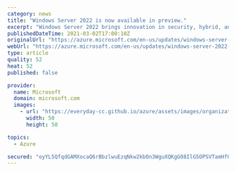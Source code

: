 ```yaml
---
category: news
title: "Windows Server 2022 is now available in preview."
excerpt: "Windows Server 2022 brings innovation in security, hybrid, and application platform to Windows Server enabling you to run your existing and new business critical applications with confidence on Azure, on-premises, and at the edge. \n"
publishedDateTime: 2021-03-02T17:00:10Z
originalUrl: "https://azure.microsoft.com/en-us/updates/windows-server-2022-is-now-available-in-preview/"
webUrl: "https://azure.microsoft.com/en-us/updates/windows-server-2022-is-now-available-in-preview/"
type: article
quality: 52
heat: 52
published: false

provider:
  name: Microsoft
  domain: microsoft.com
  images:
    - url: "https://everyday-cc.github.io/azure/assets/images/organizations/microsoft.com-50x50.jpg"
      width: 50
      height: 50

topics:
  - Azure

secured: "oyYL5QfqdGAMXocaQ6rBbzlwuEzqNkw2kbOn3WguXQKgG08IlG5OPSVTamHfG05uxKx5ZnzIZ6XzSUx8k2mCPj4BQNz7/pJiI5UPdy9GJXdMrxBben2R1MA8ZUWnWPkGGIZalz6ZOho5x/QlN0/aVGdM0+WPDyTBT3rTTxNwBUxbAYZSXMNDLLKV0umeRZh4xBK80iCMjnigNFKq2rY+wX9I42zQektRPVcI1JTAGwaf95T9cIzUdpWcr8xJzImB99C8RaWivLFqO9awDgkrzs1bZAPpXhdGEHUDOY9/SQCcRL5moiMaQpdLzXOVUvtP9WkVVUBSpITlfsF/xljMd6rDTMLhEdsy7yg3uv743Ak=;JWAyChYFIqOj+Q0AyOgWnw=="
---
```


